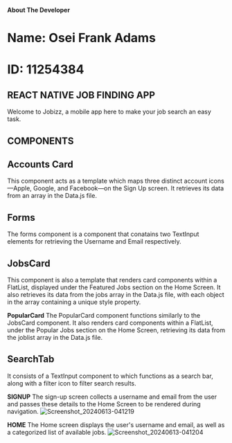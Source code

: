 **About The Developer**
# Name: Osei Frank Adams
# ID: 11254384

## REACT NATIVE JOB FINDING APP
Welcome to Jobizz, a mobile app here to make your job search an easy task.

## COMPONENTS
## Accounts Card
This component acts as a template which maps three distinct account icons—Apple, Google, and Facebook—on the Sign Up screen. It retrieves its data from an array in   the Data.js file.

## Forms
The forms component is a component that conatains two TextInput elements for retrieving the Username and Email respectively.

## JobsCard
This component is also a template that renders card components within a FlatList, displayed under the Featured Jobs section on the Home Screen. It also retrieves its data from the jobs array in the Data.js file, with each object in the array containing a unique style property.

**PopularCard**
The PopularCard component functions similarly to the JobsCard component. It also renders card components within a FlatList, under the Popular Jobs section on the Home Screen, retrieving its data from the joblist array in the Data.js file.

## SearchTab
It consists of a TextInput component to which functions as a search bar, along with a filter icon to filter search results.

**SIGNUP**
The sign-up screen collects a username and email from the user and passes these details to the Home Screen to be rendered during navigation.
![Screenshot_20240613-041219](https://github.com/Healer2003/rn-assignment4-11254384/assets/151882972/e721fd82-cf42-4c84-bd10-24b957454313)

**HOME**
The Home screen displays the user's username and email, as well as a categorized list of available jobs.
![Screenshot_20240613-041204](https://github.com/Healer2003/rn-assignment4-11254384/assets/151882972/17fb6228-e7e5-4f9a-bf04-efe4419cae06)




